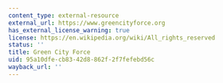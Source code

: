 ```yaml
---
content_type: external-resource
external_url: https://www.greencityforce.org
has_external_license_warning: true
license: https://en.wikipedia.org/wiki/All_rights_reserved
status: ''
title: Green City Force
uid: 95a10dfe-cb83-42d8-862f-2f7fefebd56c
wayback_url: ''
---
```

